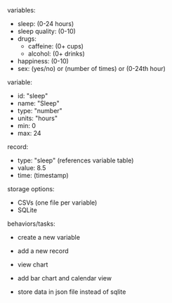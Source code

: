 variables:

- sleep: (0-24 hours)
- sleep quality: (0-10)
- drugs:
  - caffeine: (0+ cups)
  - alcohol: (0+ drinks)
- happiness: (0-10)
- sex: (yes/no) or (number of times) or (0-24th hour)

variable:
  - id: "sleep"
  - name: "Sleep"
  - type: "number"
  - units: "hours"
  - min: 0
  - max: 24

record:
  - type: "sleep" (references variable table)
  - value: 8.5
  - time: (timestamp)

storage options:
  - CSVs (one file per variable)
  - SQLite

behaviors/tasks:

- create a new variable
- add a new record
- view chart

- add bar chart and calendar view
- store data in json file instead of sqlite 
